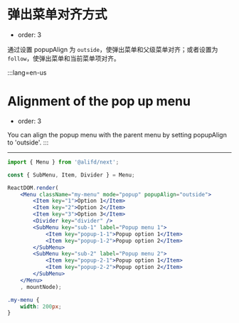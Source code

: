 # 弹出菜单对齐方式

- order: 3

通过设置 popupAlign 为 `outside`，使弹出菜单和父级菜单对齐；或者设置为 `follow`，使弹出菜单和当前菜单项对齐。

:::lang=en-us
# Alignment of the pop up menu

- order: 3

You can align the popup menu with the parent menu by setting popupAlign to 'outside'.
:::

---

````jsx
import { Menu } from '@alifd/next';

const { SubMenu, Item, Divider } = Menu;

ReactDOM.render(
    <Menu className="my-menu" mode="popup" popupAlign="outside">
        <Item key="1">Option 1</Item>
        <Item key="2">Option 2</Item>
        <Item key="3">Option 3</Item>
        <Divider key="divider" />
        <SubMenu key="sub-1" label="Popup menu 1">
            <Item key="popup-1-1">Popup option 1</Item>
            <Item key="popup-1-2">Popup option 2</Item>
        </SubMenu>
        <SubMenu key="sub-2" label="Popup menu 2">
            <Item key="popup-2-1">Popup option 1</Item>
            <Item key="popup-2-2">Popup option 2</Item>
        </SubMenu>
    </Menu>
    , mountNode);
````

````css
.my-menu {
    width: 200px;
}
````
